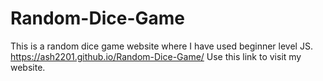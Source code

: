 # Random-Dice-Game
This is a random dice game website where I have used beginner level JS.
https://ash2201.github.io/Random-Dice-Game/ 
Use this link to visit my website.
